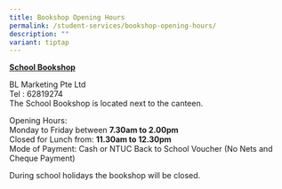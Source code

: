 ```yaml
---
title: Bookshop Opening Hours
permalink: /student-services/bookshop-opening-hours/
description: ""
variant: tiptap
---
```

<p><strong><u>School Bookshop</u></strong>
</p>
<p>BL Marketing Pte Ltd
    <br>Tel : 62819274
    <br>The School Bookshop is located next to the canteen.</p>
<p>Opening Hours:&nbsp;
    <br>Monday to Friday between <strong>7.30am to 2.00pm</strong> 
    <br>Closed for Lunch&nbsp;from: <strong>11.30am to 12.30pm</strong> 
    <br>Mode of Payment: Cash or NTUC Back to School Voucher (No Nets and Cheque
    Payment)</p>
<p>During school holidays the bookshop will be closed.</p>